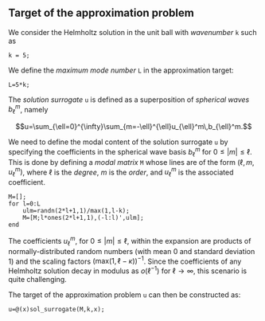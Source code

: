 ## Target of the approximation problem

We consider the Helmholtz solution in the unit ball with *wavenumber* `k` such as

````
k = 5;
````

We define the *maximum mode number* `L` in the approximation target:
````
L=5*k;
````
The *solution surrogate* `u` is defined as a superposition of *spherical waves* $b_{\ell}^m$, namely
```math
u=\sum_{\ell=0}^{\infty}\sum_{m=-\ell}^{\ell}u_{\ell}^m\,b_{\ell}^m.
```
We need to define the modal content of the solution surrogate `u` by specifying the coefficients in the spherical wave basis $b_{\ell}^m$ for $0\leq|m|\leq \ell$. This is done by defining a *modal matrix* `M` whose lines are of the form $(\ell,m,u_{\ell}^m)$, where $\ell$ is the *degree*, $m$ is the *order*, and $u_{\ell}^m$ is the associated coefficient.
````
M=[];
for l=0:L
    ulm=randn(2*l+1,1)/max(1,l-k);
    M=[M;l*ones(2*l+1,1),(-l:l)',ulm];
end
````
The coefficients $u_{\ell}^m$, for $0\leq|m|\leq \ell$, within the expansion are products of normally-distributed random numbers (with mean 0 and standard deviation 1) and the scaling factors $(\text{max}(1,\ell-\kappa))^{-1}$. Since the coefficients of any Helmholtz solution decay in modulus as $o(\ell^{-1})$ for $\ell \rightarrow \infty$, this scenario is quite challenging.


The target of the approximation problem `u` can then be constructed as:
````
u=@(x)sol_surrogate(M,k,x);	
````

